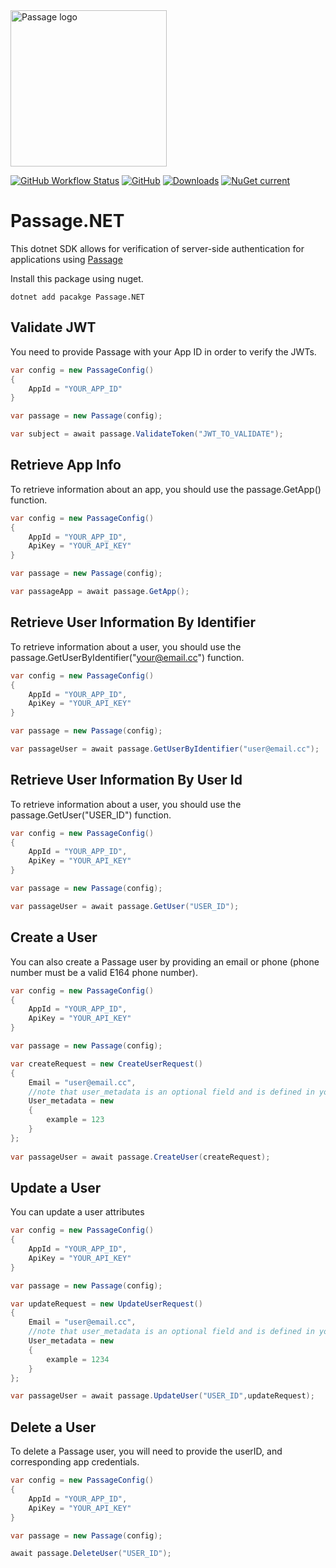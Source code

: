 <img src="https://storage.googleapis.com/passage-docs/passage-logo-gradient.svg" alt="Passage logo" style="width:250px;"/>

[![GitHub Workflow Status](https://img.shields.io/github/actions/workflow/status/zskovacs/passage-dotnet/build.yml?branch=main)](https://github.com/zskovacs/passage-dotnet/actions)
[![GitHub](https://img.shields.io/github/license/zskovacs/passage-dotnet?style=flat-square)](https://github.com/zskovacs/passage-dotnet/blob/main/LICENSE)
[![Downloads](https://img.shields.io/nuget/dt/passage.net?style=flat-square)](https://www.nuget.org/packages/Passage.NET/)
[![NuGet current](https://img.shields.io/nuget/v/Passage.NET?label=NuGet)](https://www.nuget.org/packages/Passage.NET)

# Passage.NET

This dotnet SDK allows for verification of server-side authentication for applications using [Passage](https://passage.id)

Install this package using nuget.

```dotnetcli
dotnet add pacakge Passage.NET
```

## Validate JWT
You need to provide Passage with your App ID in order to verify the JWTs.
```csharp
var config = new PassageConfig()
{
    AppId = "YOUR_APP_ID"
}

var passage = new Passage(config);

var subject = await passage.ValidateToken("JWT_TO_VALIDATE");
```

## Retrieve App Info
To retrieve information about an app, you should use the passage.GetApp() function.
```csharp
var config = new PassageConfig()
{
    AppId = "YOUR_APP_ID",
    ApiKey = "YOUR_API_KEY"
}

var passage = new Passage(config);

var passageApp = await passage.GetApp();
```

## Retrieve User Information By Identifier
To retrieve information about a user, you should use the passage.GetUserByIdentifier("your@email.cc") function.
```csharp
var config = new PassageConfig()
{
    AppId = "YOUR_APP_ID",
    ApiKey = "YOUR_API_KEY"
}

var passage = new Passage(config);

var passageUser = await passage.GetUserByIdentifier("user@email.cc");
```

## Retrieve User Information By User Id
To retrieve information about a user, you should use the passage.GetUser("USER_ID") function.
```csharp
var config = new PassageConfig()
{
    AppId = "YOUR_APP_ID",
    ApiKey = "YOUR_API_KEY"
}

var passage = new Passage(config);

var passageUser = await passage.GetUser("USER_ID");
```

## Create a User
You can also create a Passage user by providing an email or phone (phone number must be a valid E164 phone number).
```csharp
var config = new PassageConfig()
{
    AppId = "YOUR_APP_ID",
    ApiKey = "YOUR_API_KEY"
}

var passage = new Passage(config);

var createRequest = new CreateUserRequest()
{
    Email = "user@email.cc",
    //note that user_metadata is an optional field and is defined in your Passage App settings (Registration Fields).
    User_metadata = new
    {
        example = 123
    }
};
    
var passageUser = await passage.CreateUser(createRequest);
```

## Update a User
You can update a user attributes
```csharp
var config = new PassageConfig()
{
    AppId = "YOUR_APP_ID",
    ApiKey = "YOUR_API_KEY"
}

var passage = new Passage(config);

var updateRequest = new UpdateUserRequest()
{
    Email = "user@email.cc",
    //note that user_metadata is an optional field and is defined in your Passage App settings (Registration Fields).
    User_metadata = new
    {
        example = 1234
    }
};

var passageUser = await passage.UpdateUser("USER_ID",updateRequest);
```

## Delete a User
To delete a Passage user, you will need to provide the userID, and corresponding app credentials.
```csharp
var config = new PassageConfig()
{
    AppId = "YOUR_APP_ID",
    ApiKey = "YOUR_API_KEY"
}

var passage = new Passage(config);

await passage.DeleteUser("USER_ID");
```